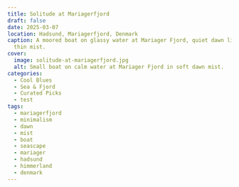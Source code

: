 ```yaml
---
title: Solitude at Mariagerfjord
draft: false
date: 2025-03-07
location: Hadsund, Mariagerfjord, Denmark
caption: A moored boat on glassy water at Mariager Fjord, quiet dawn light and
  thin mist.
cover:
  image: solitude-at-mariagerfjord.jpg
  alt: Small boat on calm water at Mariager Fjord in soft dawn mist.
categories:
  - Cool Blues
  - Sea & Fjord
  - Curated Picks
  - test
tags:
  - mariagerfjord
  - minimalism
  - dawn
  - mist
  - boat
  - seascape
  - mariager
  - hadsund
  - himmerland
  - denmark
---
```

